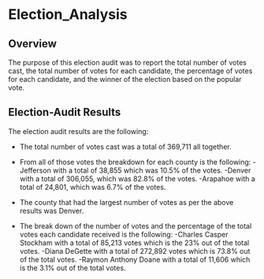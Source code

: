 # Election_Analysis
## Overview 
The purpose of this election audit was to report the total number of votes cast, the total number of votes for each candidate, the percentage of votes for each candidate, and the winner of the election based on the popular vote. 

## Election-Audit Results
The election audit results are the following:
  - The total number of votes cast was a total of 369,711 all together.
  
  - From all of those votes the breakdown for each county is the following:
      -Jefferson with a total of 38,855 which was 10.5% of the votes.
      -Denver with a total of 306,055, which was 82.8% of the votes.
      -Arapahoe with a total of 24,801, which was 6.7% of the votes.
      
  - The county that had the largest number of votes as per the above results was Denver.
  
  - The break down of the number of votes and the percentage of the total votes each candidate received is the following:
      -Charles Casper Stockham with a total of 85,213 votes which is the 23% out of the total votes.
      -Diana DeGette with a total of 272,892 votes which is 73.8% out of the total votes.
      -Raymon Anthony Doane with a total of 11,606 which is the 3.1% out of the total votes. 

